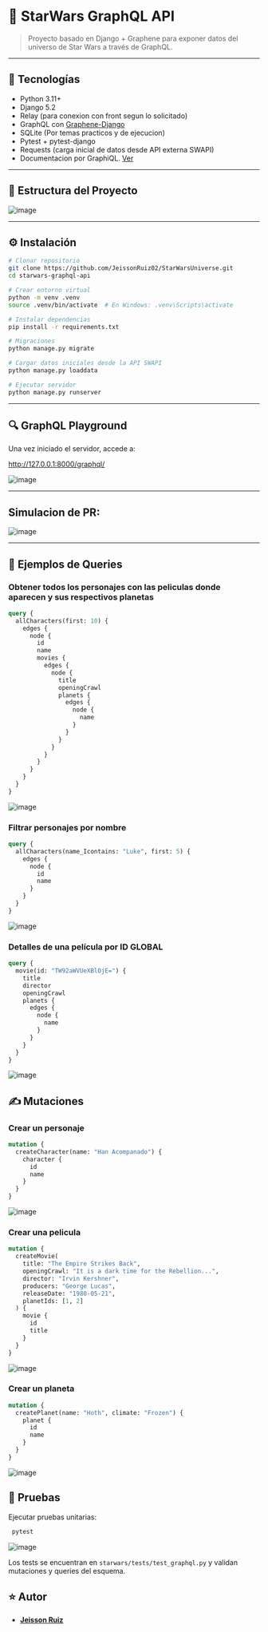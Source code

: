 # 🌌 StarWars GraphQL API

> Proyecto basado en Django + Graphene para exponer datos del universo de Star Wars a través de GraphQL.

---

## 🚀 Tecnologías

- Python 3.11+
- Django 5.2
- Relay (para conexion con front segun lo solicitado)
- GraphQL con [Graphene-Django](https://docs.graphene-python.org/projects/django/en/latest/)
- SQLite (Por temas practicos y de ejecucion)
- Pytest + pytest-django
- Requests (carga inicial de datos desde API externa SWAPI)
- Documentacion por GraphiQL. [Ver](http://127.0.0.1:8000/graphql/)

---

## 📁 Estructura del Proyecto
![image](https://github.com/user-attachments/assets/1c05a0ae-68c7-4e71-b9c6-fe9a4533d60a)


---

## ⚙️ Instalación

```bash
# Clonar repositorio
git clone https://github.com/JeissonRuiz02/StarWarsUniverse.git
cd starwars-graphql-api

# Crear entorno virtual
python -m venv .venv
source .venv/bin/activate  # En Windows: .venv\Scripts\activate

# Instalar dependencias
pip install -r requirements.txt

# Migraciones
python manage.py migrate

# Cargar datos iniciales desde la API SWAPI
python manage.py loaddata

# Ejecutar servidor
python manage.py runserver
```
---
## 🔍 GraphQL Playground
Una vez iniciado el servidor, accede a:

http://127.0.0.1:8000/graphql/

![image](https://github.com/user-attachments/assets/423e62ae-53f2-423d-b269-ab260080862e)


---
## Simulacion de PR:
![image](https://github.com/user-attachments/assets/2dcf7669-8419-4eee-9eef-067b733e9c8a)

---

## 🧪 Ejemplos de Queries

### Obtener todos los personajes con las peliculas donde aparecen y sus respectivos planetas

```graphql
query {
  allCharacters(first: 10) {
    edges {
      node {
        id
        name
        movies {
          edges {
            node {
              title
              openingCrawl
              planets {
                edges {
                  node {
                    name
                  }
                }
              }
            }
          }
        }
      }
    }
  }
}

```
![image](https://github.com/user-attachments/assets/6f8f73ee-ffb4-4ead-bf39-6576d70ee6cb)



### Filtrar personajes por nombre

```graphql
query {
  allCharacters(name_Icontains: "Luke", first: 5) {
    edges {
      node {
        id
        name
      }
    }
  }
}
```
![image](https://github.com/user-attachments/assets/fbb6bba5-6be6-4c0b-89fd-724dde9a7a83)


### Detalles de una película por ID GLOBAL

```graphql
query {
  movie(id: "TW92aWVUeXBlOjE=") {
    title
    director
    openingCrawl
    planets {
      edges {
        node {
          name
        }
      }
    }
  }
}

```
![image](https://github.com/user-attachments/assets/7afcf8a2-b6b0-437f-b926-ab00564b8fca)




## ✍️ Mutaciones

### Crear un personaje

```graphql
mutation {
  createCharacter(name: "Han Acompanado") {
    character {
      id
      name
    }
  }
}

```
![image](https://github.com/user-attachments/assets/7a94e036-9379-4b65-8f0f-d51f135e6077)


### Crear una pelicula

```graphql
mutation {
  createMovie(
    title: "The Empire Strikes Back",
    openingCrawl: "It is a dark time for the Rebellion...",
    director: "Irvin Kershner",
    producers: "George Lucas",
    releaseDate: "1980-05-21",
    planetIds: [1, 2]
  ) {
    movie {
      id
      title
    }
  }
}

```
![image](https://github.com/user-attachments/assets/d14ab8b5-fbba-48a8-84a0-a6292e4e35b8)

### Crear un planeta

```graphql
mutation {
  createPlanet(name: "Hoth", climate: "Frozen") {
    planet {
      id
      name
    }
  }
}

```
![image](https://github.com/user-attachments/assets/6b20059f-58c1-49f3-97bb-7001f29ad108)


## 🧪 Pruebas
Ejecutar pruebas unitarias:

```bash
 pytest
```
![image](https://github.com/user-attachments/assets/b383393f-7258-4bc4-bada-dc0a05e7f449)

Los tests se encuentran en `starwars/tests/test_graphql.py` y validan mutaciones y queries del esquema.


## ⭐ Autor
- [**Jeisson Ruiz**](https://github.com/JeissonRuiz02)
